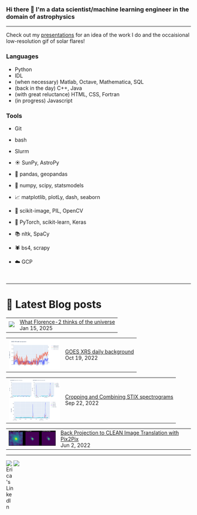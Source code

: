 ### Hi there 👋 I'm a data scientist/machine learning engineer in the domain of astrophysics

<!--- 😄 Pronouns: she/they
- 🔭 I’m currently working on AIA and XRT data analysis in support of NuSTAR Quiet Sun observations and visualization web tools bringing together STIX and AIA data.
- 🌱 I’m currently learning to create web apps with Flask!

**elastufka/elastufka** is a ✨ _special_ ✨ repository because its `README.md` (this file) appears on your GitHub profile.

Here are some ideas to get you started:


- 👯 I’m looking to collaborate on ...
- 🤔 I’m looking for help with ...
- 💬 Ask me about ...
- 📫 How to reach me: ...
- ⚡ Fun fact: ...
-->

----
<!--
![languages](https://img.shields.io/static/v1?label=&message=languages:&color=555&style=flat-square)
-->

Check out my [presentations](https://elastufka.github.io/presentations/) for an idea of the work I do and the occaisional low-resolution gif of solar flares!

### Languages

- Python
- IDL
- (when necessary) Matlab, Octave, Mathematica, SQL
- (back in the day) C++, Java
- (with great reluctance) HTML, CSS, Fortran
- (in progress) Javascript

<!--
![python](https://img.shields.io/static/v1?logo=python&label=&message=python&color=111&logoColor=AAA&style=flat-square&link=)
![IDL](https://img.shields.io/static/v1?logo=go&label=&message=golang&color=111&logoColor=AAA&style=flat-square)
![ruby](https://img.shields.io/static/v1?logo=ruby&label=&message=ruby&color=111&logoColor=AAA&style=flat-square)
![tools](https://img.shields.io/static/v1?label=&message=tools:&color=555&style=flat-square)
<!--![git](https://img.shields.io/static/v1?logo=git&label=&message=git&color=111&logoColor=AAA&style=flat-square)
-->
### Tools

- Git
- bash
- Slurm

- ☀️ SunPy, AstroPy
- 🐼 pandas, geopandas
- 🧮 numpy, scipy, statsmodels
- 📈 matplotlib, plotLy, dash, seaborn
- 🌃 scikit-image, PIL, OpenCV
- 🧠 PyTorch, scikit-learn, Keras
- 📚 nltk, SpaCy
- 🕷 bs4, scrapy
- ☁️ GCP

&nbsp;&nbsp;&nbsp;

<!-- example
**Senior Data & Platform Engineer** &#12299;_working in Reliability Analytics & Automation_
<br/>
**Digital Artist & Creator** &#12299;_specialised in environmental pixel art and 8bit-ish art_

----
**Publications**

to be added...

**But more importantly the code**

-->

---

# 📖 Latest Blog posts
<!-- ELASTUFKA:START --><table><tr><td><a href="https://elastufka.github.io/SAX-XRS_figures/posts/2025/01/15/Florence-2-thoughts-on-the-universe.html"><img width="140px" src="https://github.com/elastufka/SAX-XRS_figures/blob/gh-pages/images/What Florence-2 thinks of the universe/hero.png"></a></td>
<td><a href="https://elastufka.github.io/SAX-XRS_figures/posts/2025/01/15/Florence-2-thoughts-on-the-universe.html">What Florence-2 thinks of the universe</a><br/>Jan 15, 2025</td></tr></table>
<table><tr><td><a href="https://elastufka.github.io/SAX-XRS_figures/posts/2022/10/19/GOES-XRS-daily-background.html"><img width="140px" src="https://github.com/elastufka/SAX-XRS_figures/blob/gh-pages/images/GOES XRS daily background/hero.png"></a></td>
<td><a href="https://elastufka.github.io/SAX-XRS_figures/posts/2022/10/19/GOES-XRS-daily-background.html">GOES XRS daily background</a><br/>Oct 19, 2022</td></tr></table>
<table><tr><td><a href="https://elastufka.github.io/SAX-XRS_figures/posts/2022/09/22/Cropping-and-Combining-STIX-spectrograms.html"><img width="140px" src="https://github.com/elastufka/SAX-XRS_figures/blob/gh-pages/images/Cropping and Combining STIX spectrograms/hero.png"></a></td>
<td><a href="https://elastufka.github.io/SAX-XRS_figures/posts/2022/09/22/Cropping-and-Combining-STIX-spectrograms.html">Cropping and Combining STIX spectrograms</a><br/>Sep 22, 2022</td></tr></table>
<table><tr><td><a href="https://elastufka.github.io/SAX-XRS_figures/posts/2022/06/02/Back-Projection-to-CLEAN-Image-Translation-with-Pix2Pix.html"><img width="140px" src="https://github.com/elastufka/SAX-XRS_figures/blob/gh-pages/images/Back Projection to CLEAN Image Translation with Pix2Pix/hero.png"></a></td>
<td><a href="https://elastufka.github.io/SAX-XRS_figures/posts/2022/06/02/Back-Projection-to-CLEAN-Image-Translation-with-Pix2Pix.html">Back Projection to CLEAN Image Translation with Pix2Pix</a><br/>Jun 2, 2022</td></tr></table>
<!-- ELASTUFKA:END -->

----

<a href="https://linkedin.com/in/erica-lastufka-1686b2b5/">
  <img align="left" alt="Erica's LinkedIn" width="20px" src="https://cdn-icons-png.flaticon.com/512/174/174857.png" />
</a>
<a href="https://orcid.org/0000-0003-1894-2074" alt="Erica's ORCID">
  <img align="left" width="20px" src="https://upload.wikimedia.org/wikipedia/commons/0/06/ORCID_iD.svg" />
</a>
<!--
| &nbsp;&nbsp;&nbsp; Website & Gallery : [https://moer.tel](https://moer.tel) &nbsp;&nbsp;&nbsp;|&nbsp;&nbsp;&nbsp; Open Source Work : <sub>&#9660; &#9660; &#9660;</sub> 
-->
